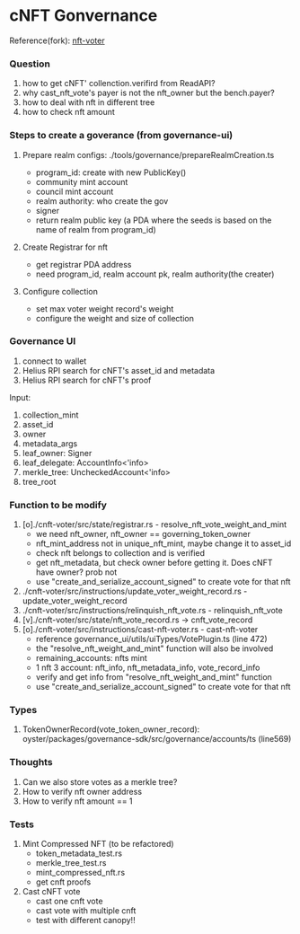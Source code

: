 # cNFT Gonvernance
Reference(fork): [nft-voter](https://github.com/solana-labs/governance-program-library/tree/master/programs/nft-voter)

### Question
1. how to get cNFT' collenction.verifird from ReadAPI?
2. why cast_nft_vote's payer is not the nft_owner but the bench.payer?
3. how to deal with nft in different tree
4. how to check nft amount

### Steps to create a goverance (from governance-ui)
1. Prepare realm configs: ./tools/governance/prepareRealmCreation.ts
    - program_id: create with new PublicKey()
    - community mint account
    - council mint account
    - realm authority: who create the gov
    - signer
    - return realm public key (a PDA where the seeds is based on the name of realm from program_id)

2. Create Registrar for nft
    - get registrar PDA address
    - need program_id, realm account pk, realm authority(the creater)

3. Configure collection
    - set max voter weight record's weight
    - configure the weight and size of collection

### Governance UI
1. connect to wallet
2. Helius RPI search for cNFT's asset_id and metadata
3. Helius RPI search for cNFT's proof

Input:
1. collection_mint
2. asset_id
3. owner
4. metadata_args
5. leaf_owner: Signer
6. leaf_delegate: AccountInfo<'info>
7. merkle_tree: UncheckedAccount<'info>
8. tree_root

### Function to be modify
1. [o]./cnft-voter/src/state/registrar.rs - resolve_nft_vote_weight_and_mint
    - we need nft_owner, nft_owner == governing_token_owner
    - nft_mint_address not in unique_nft_mint, maybe change it to asset_id
    - check nft belongs to collection and is verified
    - get nft_metadata, but check owner before getting it. Does cNFT have owner? prob not
    - use "create_and_serialize_account_signed" to create vote for that nft
2. ./cnft-voter/src/instructions/update_voter_weight_record.rs - update_voter_weight_record
3. ./cnft-voter/src/instructions/relinquish_nft_vote.rs - relinquish_nft_vote
4. [v]./cnft-voter/src/state/nft_vote_record.rs -> cnft_vote_record
5. [o]./cnft-voter/src/instructions/cast-nft-voter.rs - cast-nft-voter
    - reference governance_ui/utils/uiTypes/VotePlugin.ts (line 472)
    - the "resolve_nft_weight_and_mint" function will also be involved
    - remaining_accounts: nfts mint
    - 1 nft 3 account: nft_info, nft_metadata_info, vote_record_info
    - verify and get info from "resolve_nft_weight_and_mint" function
    - use "create_and_serialize_account_signed" to create vote for that nft

### Types
1. TokenOwnerRecord(vote_token_owner_record): oyster/packages/governance-sdk/src/governance/accounts/ts (line569)

### Thoughts
1. Can we also store votes as a merkle tree?
2. How to verify nft owner address
3. How to verify nft amount == 1

### Tests
1. Mint Compressed NFT (to be refactored)
    - token_metadata_test.rs
    - merkle_tree_test.rs
    - mint_compressed_nft.rs
    - get cnft proofs
2. Cast cNFT vote
    - cast one cnft vote
    - cast vote with multiple cnft
    - test with different canopy!!